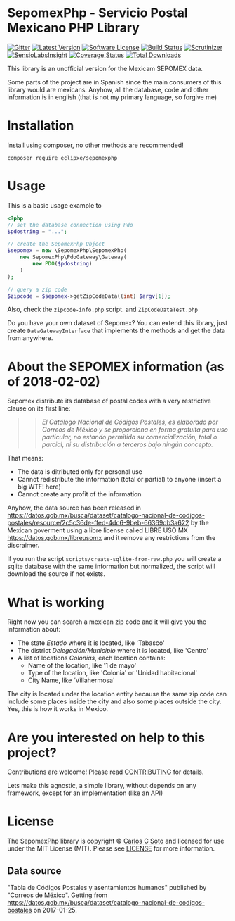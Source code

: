# SepomexPhp - Servicio Postal Mexicano PHP Library

[![Gitter][badge-gitter]][gitter]
[![Latest Version][badge-release]][release]
[![Software License][badge-license]][license]
[![Build Status][badge-build]][build]
[![Scrutinizer][badge-quality]][quality]
[![SensioLabsInsight][badge-sensiolabs]][sensiolabs]
[![Coverage Status][badge-coverage]][coverage]
[![Total Downloads][badge-downloads]][downloads]

This library is an unofficial version for the Mexicam SEPOMEX data.

Some parts of the project are in Spanish since the main consumers of this library would are mexicans.
Anyhow, all the database, code and other information is in english (that is not my primary language, so forgive me)
 
# Installation

Install using composer, no other methods are recommended!

```
composer require eclipxe/sepomexphp
```

# Usage

This is a basic usage example to 

```php
<?php
// set the database connection using Pdo
$pdostring = "...";

// create the SepomexPhp Object
$sepomex = new \SepomexPhp\SepomexPhp(
    new SepomexPhp\PdoGateway\Gateway(
        new PDO($pdostring)
    )
);

// query a zip code
$zipcode = $sepomex->getZipCodeData((int) $argv[1]);
```

Also, check the `zipcode-info.php` script. and `ZipCodeDataTest.php`

Do you have your own dataset of Sepomex? You can extend this library, just create `DataGatewayInterface` that
implements the methods and get the data from anywhere.

# About the SEPOMEX information (as of 2018-02-02)

Sepomex distribute its database of postal codes with a very restrictive clause on its first line:

>> *El Catálogo Nacional de Códigos Postales, es elaborado por Correos de México y se proporciona en forma gratuita para uso particular,
no estando permitida su comercialización, total o parcial, ni su distribución a terceros bajo ningún concepto.*

That means:

* The data is ditributed only for personal use
* Cannot redistribute the information (total or partial) to anyone (insert a big WTF! here)
* Cannot create any profit of the information

Anyhow, the data source has been released in 
https://datos.gob.mx/busca/dataset/catalogo-nacional-de-codigos-postales/resource/2c5c36de-ffed-4dc6-9beb-66369db3a622
by the Mexican goverment using a libre license called LIBRE USO MX https://datos.gob.mx/libreusomx and it
remove any restrictions from the discraimer.

If you run the script `scripts/create-sqlite-from-raw.php` you will create a sqlite database
with the same information but normalized, the script will download the source if not exists.

# What is working

Right now you can search a mexican zip code and it will give you the information about:

* The state *Estado* where it is located, like 'Tabasco'
* The district *Delegación/Municipio* where it is located, like 'Centro'
* A list of locations *Colonias*, each location contains:
    * Name of the location, like '1 de mayo'
    * Type of the location, like 'Colonia' or 'Unidad habitacional'
    * City Name, like 'Villahermosa'

The city is located under the location entity because the same zip code can include some places inside the city
and also some places outside the city. Yes, this is how it works in Mexico.


# Are you interested on help to this project?

Contributions are welcome! Please read [CONTRIBUTING][] for details.

Lets make this agnostic, a simple library, without depends on any framework, except for an implementation (like an API)

# License

The SepomexPhp library is copyright © [Carlos C Soto](https://eclipxe.com.mx/)
and licensed for use under the MIT License (MIT). Please see [LICENSE][] for more information.

## Data source

"Tabla de Códigos Postales y asentamientos humanos" published by "Correos de México".
Getting from https://datos.gob.mx/busca/dataset/catalogo-nacional-de-codigos-postales on 2017-01-25. 

[contributing]: CONTRIBUTING.md
[license]: LICENSE

[source]: https://github.com/eclipxe13/sepomexphp
[gitter]: https://gitter.im/eclipxe13/sepomexphp
[release]: https://github.com/eclipxe13/sepomexphp/releases
[license]: https://github.com/eclipxe13/sepomexphp/blob/master/LICENSE
[build]: https://travis-ci.org/eclipxe13/sepomexphp
[quality]: https://scrutinizer-ci.com/g/eclipxe13/sepomexphp/
[sensiolabs]: https://insight.sensiolabs.com/projects/0b8eb458-a6ef-4300-8950-3c4972228bbe
[coverage]: https://scrutinizer-ci.com/g/eclipxe13/sepomexphp/?branch=master
[downloads]: https://packagist.org/packages/eclipxe/sepomexphp

[badge-source]: http://img.shields.io/badge/source-eclipxe13/sepomexphp-blue.svg?style=flat-square
[badge-gitter]: https://img.shields.io/gitter/room/nwjs/nw.js.svg?style=flat-square
[badge-release]: https://img.shields.io/github/release/eclipxe13/sepomexphp.svg?style=flat-square
[badge-license]: https://img.shields.io/badge/license-MIT-brightgreen.svg?style=flat-square
[badge-build]: https://img.shields.io/travis/eclipxe13/sepomexphp.svg?style=flat-square
[badge-quality]: https://img.shields.io/scrutinizer/g/eclipxe13/sepomexphp/master.svg?style=flat-square
[badge-sensiolabs]: https://img.shields.io/sensiolabs/i/0b8eb458-a6ef-4300-8950-3c4972228bbe.svg?style=flat-square
[badge-coverage]: https://img.shields.io/scrutinizer/coverage/g/eclipxe13/sepomexphp/master.svg?style=flat-square
[badge-downloads]: https://img.shields.io/packagist/dt/eclipxe/sepomexphp.svg?style=flat-square
